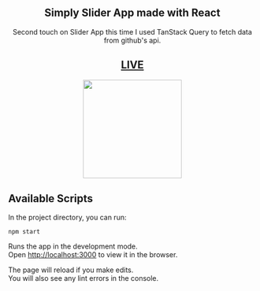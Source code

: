 <div align="center">

## Simply Slider App made with React

Second touch on Slider App this time I used TanStack Query to fetch data from github's api.

<h2>
    <a href="https://mindyra-slider-swr.vercel.app/"><strong>LIVE</strong></a>
</h2>

<img src="https://i.imgur.com/0rTY6Z7.gif" height='200'/>

</div>

## Available Scripts

In the project directory, you can run:

    npm start

Runs the app in the development mode.\
Open [http://localhost:3000](http://localhost:3000) to view it in the browser.

The page will reload if you make edits.\
You will also see any lint errors in the console.
